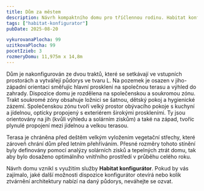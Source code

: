 ```yaml
---
title: Dům za městem
description: Návrh kompaktního domu pro tříčlennou rodinu. Habitat konfigurátor nám umožnil jednoduše zkombinovat velikostně optimalizovaný půdorys s elegantním zevnějškem domu. Nadstandardní výška prosklení, akcenty dřevěného obkladu, plochá vegetační střecha, stínění a překrytí terasy řešené v rámci hmoty architektury – to vše spolu tvoří moderní a zároveň útulné rodinné bydlení.
tags: ["habitat-konfigurator"]
pubDate: 2025-08-20

vykurovanaPlocha: 99
uzitkovaPlocha: 99
pocetIzieb: 3
rozmeryDomu: 11,975m x 14,8m
---
```


Dům je nakonfigurován ze dvou traktů, které se setkávají ve vstupních prostorách a vytvářejí půdorys ve tvaru L. Na pozemek je osazen v jiho-západní orientaci směřujíc hlavní prosklení na společnou terasu a výhled do zahrady. Dispozice domu je rozdělena na společenskou a soukromou zónu. Trakt soukromé zóny obsahuje ložnici se šatnou, dětský pokoj a hygienické zázemí. Společenskou zónu tvoří velký prostor obývacího pokoje s kuchyní a jídelnou, opticky propojený s exteriérem širokými proskleními. Ty jsou orientovány na jih (kvůli výhledu a solárním ziskům) a také na západ, tvoříc plynulé propojení mezi jídelnou a velkou terasou.

Terasa je chráněna před deštěm velkým vyložením vegetační střechy, které zároveň chrání dům před letním přehříváním. Přesné rozměry tohoto stínění byly definovány pomocí analýzy solárních zisků a tepelných ztrát domu, tak aby bylo dosaženo optimálního vnitřního prostředí v průběhu celého roku.

Návrh domu vznikl s využitím služby <strong>Habitat konfigurátor</strong>. Pokud by vás zajímalo, jaké další možnosti dispozice konfigurátor otevírá nebo kolik ztvárnění architektury nabízí na daný půdorys, neváhejte se ozvat.